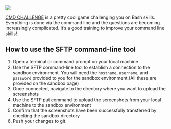 ![](https://s3.amazonaws.com/intranet-projects-files/holbertonschool-sysadmin_devops/324/06AChAO.png)

[CMD CHALLENGE](https://cmdchallenge.com/) is a pretty cool game challenging you on Bash skills. Everything is done via the command line and the questions are becoming increasingly complicated. It’s a good training to improve your command line skills!

## How to use the  SFTP command-line tool

1. Open a terminal or command prompt on your local machine
2. Use the SFTP command-line tool to establish a connection to the sandbox environment. You will need the `hostname`, `username`, and `password` provided to you for the sandbox environment.(All these are provided on the sandbox page)
3. Once connected, navigate to the directory where you want to upload the screenshots
4. Use the SFTP put command to upload the screenshots from your local machine to the sandbox environment
5. Confirm that the screenshots have been successfully transferred by checking the sandbox directory
6. Push your changes to git.
